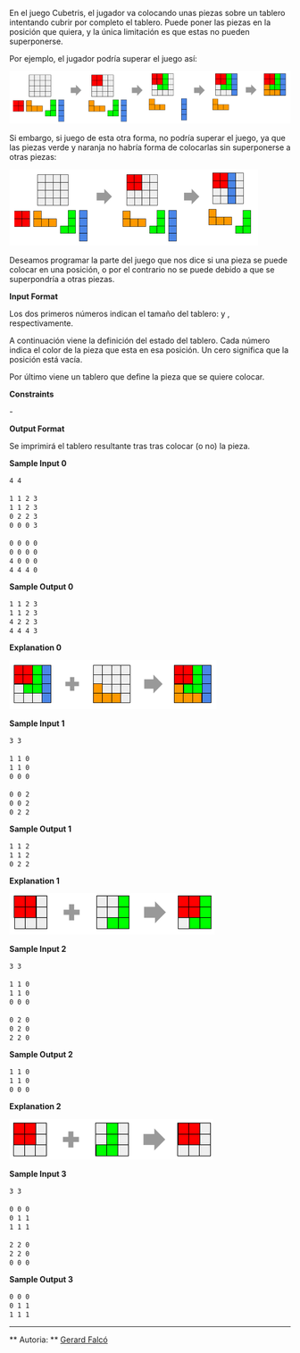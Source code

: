 En el juego Cubetris, el jugador va colocando unas piezas sobre un
tablero intentando cubrir por completo el tablero. Puede poner las
piezas en la posición que quiera, y la única limitación es que estas no
pueden superponerse.

Por ejemplo, el jugador podría superar el juego así:

![image](1584006423-02c3bc4e19-cubetris1.png)

Si embargo, si juego de esta otra forma, no podría superar el juego, ya
que las piezas verde y naranja no habría forma de colocarlas sin
superponerse a otras piezas:

![image](1584006454-fc4581ef74-cubetris2.png)

Deseamos programar la parte del juego que nos dice si una pieza se puede
colocar en una posición, o por el contrario no se puede debido a que se
superpondría a otras piezas.

**Input Format**

Los dos primeros números indican el tamaño del tablero:  y ,
respectivamente.

A continuación viene la definición del estado del tablero. Cada número
indica el color de la pieza que esta en esa posición. Un cero significa
que la posición está vacía.

Por último viene un tablero que define la pieza que se quiere colocar.

**Constraints**

\-

**Output Format**

Se imprimirá el tablero resultante tras tras colocar (o no) la pieza.

**Sample Input 0**

    4 4
    
    1 1 2 3
    1 1 2 3
    0 2 2 3
    0 0 0 3
    
    0 0 0 0
    0 0 0 0
    4 0 0 0
    4 4 4 0

**Sample Output 0**

    1 1 2 3
    1 1 2 3
    4 2 2 3
    4 4 4 3

**Explanation 0**

![image](1584006558-f20e97da32-cubetris3.png)

**Sample Input 1**

    3 3
    
    1 1 0
    1 1 0
    0 0 0
    
    0 0 2
    0 0 2
    0 2 2

**Sample Output 1**

    1 1 2
    1 1 2
    0 2 2

**Explanation 1**

![image](1584006584-1f3a991d34-cubetris4.png)

**Sample Input 2**

    3 3
    
    1 1 0
    1 1 0
    0 0 0
    
    0 2 0
    0 2 0
    2 2 0

**Sample Output 2**

    1 1 0
    1 1 0
    0 0 0

**Explanation 2**

![image](1584006626-f379b73710-cubetris5.png)

**Sample Input 3**

    3 3
    
    0 0 0
    0 1 1
    1 1 1
    
    2 2 0
    2 2 0
    0 0 0

**Sample Output 3**

    0 0 0
    0 1 1
    1 1 1

----------

** Autoria: **
[Gerard Falcó](https://github.com/gerardfp)
